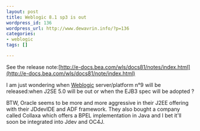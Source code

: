```yaml
--- 
layout: post
title: Weblogic 8.1 sp3 is out
wordpress_id: 136
wordpress_url: http://www.dewavrin.info/?p=136
categories: 
- weblogic
tags: []

---
```

See the release note:[http://e-docs.bea.com/wls/docs81/notes/index.html](http://e-docs.bea.com/wls/docs81/note/index.html)

I am just wondering when [Weblogic](http://edocs.bea.com/wls/docs81/notes/issues.html "Known issues") server/platform n°9  will be released:when J2SE 5.0 will be out or when the EJB3 spec will be adopted ?

BTW, Oracle seems to be more and more aggressive in their J2EE offering with their JDdevIDE and ADF framework. They also bought a company called Collaxa which offers a BPEL implementation in Java and I bet it&#39;ll soon be integrated into Jdev and OC4J.
